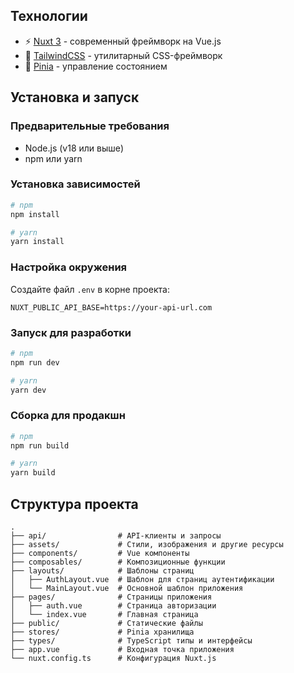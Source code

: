 ## Технологии

- ⚡ [Nuxt 3](https://nuxt.com/) - современный фреймворк на Vue.js
- 🎨 [TailwindCSS](https://tailwindcss.com/) - утилитарный CSS-фреймворк
- 💾 [Pinia](https://pinia.vuejs.org/) - управление состоянием

## Установка и запуск

### Предварительные требования

- Node.js (v18 или выше)
- npm или yarn

### Установка зависимостей

```bash
# npm
npm install

# yarn
yarn install
```

### Настройка окружения

Создайте файл `.env` в корне проекта:

```
NUXT_PUBLIC_API_BASE=https://your-api-url.com
```

### Запуск для разработки

```bash
# npm
npm run dev

# yarn
yarn dev
```

### Сборка для продакшн

```bash
# npm
npm run build

# yarn
yarn build
```

## Структура проекта

```
.
├── api/                # API-клиенты и запросы
├── assets/             # Стили, изображения и другие ресурсы
├── components/         # Vue компоненты
├── composables/        # Композиционные функции
├── layouts/            # Шаблоны страниц
│   ├── AuthLayout.vue  # Шаблон для страниц аутентификации
│   └── MainLayout.vue  # Основной шаблон приложения
├── pages/              # Страницы приложения
│   ├── auth.vue        # Страница авторизации
│   └── index.vue       # Главная страница
├── public/             # Статические файлы
├── stores/             # Pinia хранилища
├── types/              # TypeScript типы и интерфейсы
├── app.vue             # Входная точка приложения
└── nuxt.config.ts      # Конфигурация Nuxt.js
```
